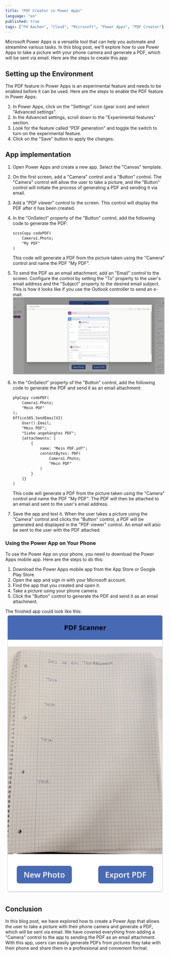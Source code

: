 ```yaml
---
title: "PDF Creator in Power Apps"
language: "en"
published: true
tags: ["FH Aachen", "Cloud", "Microsoft", "Power Apps", "PDF Creator"]
---
```


Microsoft Power Apps is a versatile tool that can help you automate and streamline
various tasks. In this blog post, we'll explore how to use Power Apps to take a picture
with your phone camera and generate a PDF, which will be sent via email. Here are
the steps to create this app:

## Setting up the Environment

The PDF feature in Power Apps is an experimental feature and needs to be enabled
before it can be used. Here are the steps to enable the PDF feature in Power Apps:

1.  In Power Apps, click on the "Settings" icon (gear icon) and select "Advanced settings".
1.  In the Advanced settings, scroll down to the "Experimental features" section.
1.  Look for the feature called "PDF generation" and toggle the switch to turn on the experimental feature.
1.  Click on the "Save" button to apply the changes.

## App implementation

1.  Open Power Apps and create a new app. Select the "Canvas" template.
1.  On the first screen, add a "Camera" control and a "Button" control. The "Camera"
    control will allow the user to take a picture, and the "Button" control will initiate
    the process of generating a PDF and sending it via email.
1.  Add a "PDF viewer" control to the screen. This control will display the PDF after it has been created.
1.  In the "OnSelect" property of the "Button" control, add the following code to generate the PDF:

    ```
    scssCopy codePDF(
        Camera1.Photo;
        "My PDF"
    )

    ```

    This code will generate a PDF from the picture taken using the "Camera" control and name the PDF "My PDF".

1.  To send the PDF as an email attachment, add an "Email" control to the screen. Configure the control by setting the "To" property to the user's email address and the "Subject" property to the desired email subject.
    This is how it looks like if you use the Outlook controller to send an e-mail.
    ![Outlook controller](./pdf_creator/flow.png)

1.  In the "OnSelect" property of the "Button" control, add the following code to generate the PDF and send it as an email attachment:

    ```
    phpCopy codePDF(
        Camera1.Photo;
        "Mein PDF"
    );
    Office365.SendEmailV2(
        User().Email;
        "Mein PDF";
        "Siehe angehängtes PDF";
        {attachments: [
            {
                name: "Mein PDF.pdf";
                contentBytes: PDF(
                    Camera1.Photo;
                    "Mein PDF"
                )
            }
        ]}
    )

    ```

    This code will generate a PDF from the picture taken using the "Camera" control
    and name the PDF "My PDF". The PDF will then be attached to an email and sent to
    the user's email address.

1.  Save the app and test it. When the user takes a picture using the "Camera" control and clicks the "Button" control, a PDF will be generated and displayed in the "PDF viewer" control. An email will also be sent to the user with the PDF attached.

### Using the Power App on Your Phone

To use the Power App on your phone, you need to download the Power Apps mobile app. Here are the steps to do this:

1.  Download the Power Apps mobile app from the App Store or Google Play Store.
1.  Open the app and sign in with your Microsoft account.
1.  Find the app that you created and open it.
1.  Take a picture using your phone camera.
1.  Click the "Button" control to generate the PDF and send it as an email attachment.

The finished app could look like this:
![The finished app](./pdf_creator/app.png)

## Conclusion

In this blog post, we have explored how to create a Power App that allows the user to take a picture with their phone camera and generate a PDF, which will be sent via email. We have covered everything from adding a "Camera" control to the app to sending the PDF as an email attachment. With this app, users can easily generate PDFs from pictures they take with their phone and share them in a professional and convenient format.
